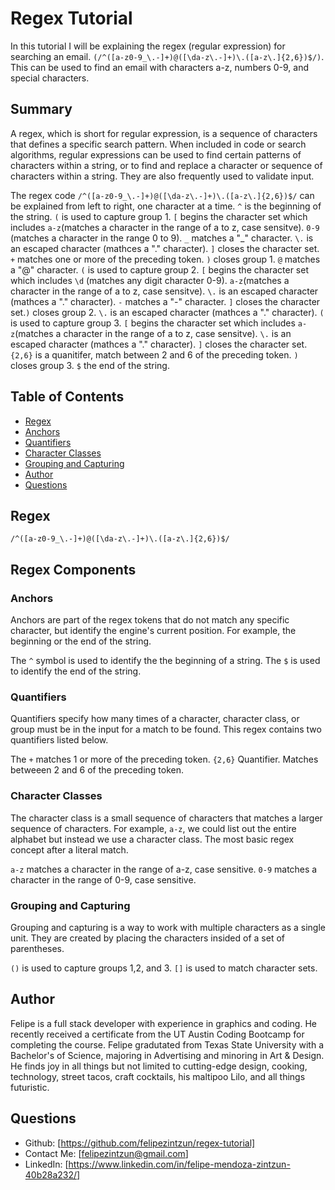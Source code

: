 # Regex Tutorial

In this tutorial I will be explaining the regex (regular expression) for searching an email. 
`(/^([a-z0-9_\.-]+)@([\da-z\.-]+)\.([a-z\.]{2,6})$/)`. This can be used to find an email with characters a-z, numbers 0-9, and special characters. 

## Summary

A regex, which is short for regular expression, is a sequence of characters that defines a specific search pattern. When included in code or search algorithms, regular expressions can be used to find certain patterns of characters within a string, or to find and replace a character or sequence of characters within a string. They are also frequently used to validate input.

The regex code `/^([a-z0-9_\.-]+)@([\da-z\.-]+)\.([a-z\.]{2,6})$/` can be explained from left to right, one character at a time. `^` is the beginning of the string. `(` is used to capture group 1. `[` begins the character set which includes `a-z`(matches a character in the range of a to z, case sensitve). `0-9` (matches a character in the range 0 to 9). `_` matches a "_" character. `\.` is an escaped character (mathces a "." character). `]` closes the character set. `+` matches one or more of the preceding token. `)` closes group 1. `@` matches a "@" character. `(` is used to capture group 2. `[` begins the character set which includes `\d` (matches any digit character 0-9). `a-z`(matches a character in the range of a to z, case sensitve). `\.` is an escaped character (mathces a "." character). `-` matches a "-" character. `]` closes the character set.`)` closes group 2. `\.` is an escaped character (mathces a "." character). `(` is used to capture group 3. `[` begins the character set which includes `a-z`(matches a character in the range of a to z, case sensitve). `\.` is an escaped character (mathces a "." character). `]` closes the character set. `{2,6}` is a quanitifer, match between 2 and 6 of the preceding token. `)` closes group 3. `$` the end of the string. 

## Table of Contents

- [Regex](##regex)
- [Anchors](#anchors)
- [Quantifiers](#quantifiers)
- [Character Classes](#character-classes)
- [Grouping and Capturing](#grouping-and-capturing)
- [Author](#author)
- [Questions](#questions)


## Regex 
`/^([a-z0-9_\.-]+)@([\da-z\.-]+)\.([a-z\.]{2,6})$/`

## Regex Components

### Anchors
Anchors are part of the regex tokens that do not match any specific character, but identify the engine's current position. For example, the beginning or the end of the string. 

The `^` symbol is used to identify the the beginning of a string. 
The `$` is used to identify the end of the string. 

### Quantifiers
Quantifiers specify how many times of a character, character class, or group must be in the input for a match to be found. This regex contains two quantifiers listed below.

The `+` matches 1 or more of the preceding token. 
`{2,6}` Quantifier. Matches betweeen 2 and 6 of the preceding token.

### Character Classes
The character class is a small sequence of characters that matches a larger sequence of characters. For example, `a-z`, we could list out the entire alphabet but instead we use a character class. The most basic regex concept after a literal match.

`a-z` matches a character in the range of a-z, case sensitive.
`0-9` matches a character in the range of 0-9, case sensitive.

### Grouping and Capturing
Grouping and capturing is a way to work with multiple characters as a single unit. They are created by placing the characters insided of a set of parentheses. 

`()` is used to capture groups 1,2, and 3.
`[]` is used to match character sets.

## Author

Felipe is a full stack developer with experience in graphics and coding. He recently received a certificate from the UT Austin Coding Bootcamp for completing the course. Felipe gradutated from Texas State University with a Bachelor's of Science, majoring in Advertising and minoring in Art & Design. He finds joy in all things but not limited to cutting-edge design, cooking, technology, street tacos, craft cocktails, his maltipoo Lilo, and all things futuristic.


## Questions
- Github: [https://github.com/felipezintzun/regex-tutorial]<br>
- Contact Me: [felipezintzun@gmail.com] <br>
- LinkedIn: [https://www.linkedin.com/in/felipe-mendoza-zintzun-40b28a232/]